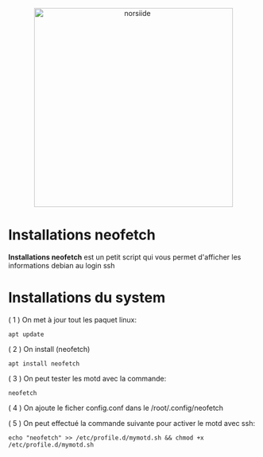 <p align="center"><img src="https://images-wixmp-ed30a86b8c4ca887773594c2.wixmp.com/f/95d310f0-6f85-47a0-8505-5bfc957ed12d/deq182n-cbb285b5-3371-41fc-bdbf-dee0006b44fa.jpg?token=eyJ0eXAiOiJKV1QiLCJhbGciOiJIUzI1NiJ9.eyJzdWIiOiJ1cm46YXBwOjdlMGQxODg5ODIyNjQzNzNhNWYwZDQxNWVhMGQyNmUwIiwiaXNzIjoidXJuOmFwcDo3ZTBkMTg4OTgyMjY0MzczYTVmMGQ0MTVlYTBkMjZlMCIsIm9iaiI6W1t7InBhdGgiOiJcL2ZcLzk1ZDMxMGYwLTZmODUtNDdhMC04NTA1LTViZmM5NTdlZDEyZFwvZGVxMTgybi1jYmIyODViNS0zMzcxLTQxZmMtYmRiZi1kZWUwMDA2YjQ0ZmEuanBnIn1dXSwiYXVkIjpbInVybjpzZXJ2aWNlOmZpbGUuZG93bmxvYWQiXX0.jgpGTb-2psAhVd95pZ5WME4PBpYtJIYQHo_UuIIeuvE" width="400" alt="norsiide"></p>

# Installations neofetch

**Installations neofetch** est un petit script qui vous permet d'afficher les informations debian au login ssh

# Installations du system

( 1 ) On met à jour tout les paquet linux:

```
apt update
```

( 2 ) On install (neofetch)
 
```
apt install neofetch
```
( 3 ) On peut tester les motd  avec la commande:
 
```
neofetch
```
( 4 ) On ajoute le ficher config.conf dans le /root/.config/neofetch

( 5 ) On peut effectué la commande suivante pour activer le motd avec ssh:
 
```
echo "neofetch" >> /etc/profile.d/mymotd.sh && chmod +x /etc/profile.d/mymotd.sh
```

